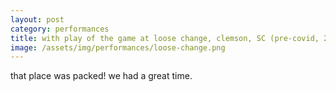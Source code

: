 ```yaml
---
layout: post
category: performances
title: with play of the game at loose change, clemson, SC (pre-covid, 2020)
image: /assets/img/performances/loose-change.png
---
```


that place was packed! we had a great time.
